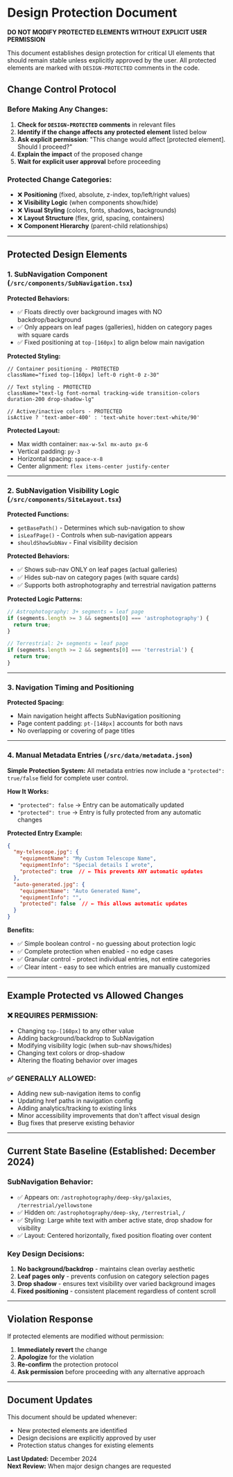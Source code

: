 # Design Protection Document

**DO NOT MODIFY PROTECTED ELEMENTS WITHOUT EXPLICIT USER PERMISSION**

This document establishes design protection for critical UI elements that should remain stable unless explicitly approved by the user. All protected elements are marked with `DESIGN-PROTECTED` comments in the code.

## Change Control Protocol

### Before Making Any Changes:
1. **Check for `DESIGN-PROTECTED` comments** in relevant files
2. **Identify if the change affects any protected element** listed below
3. **Ask explicit permission**: "This change would affect [protected element]. Should I proceed?"
4. **Explain the impact** of the proposed change
5. **Wait for explicit user approval** before proceeding

### Protected Change Categories:
- ❌ **Positioning** (fixed, absolute, z-index, top/left/right values)
- ❌ **Visibility Logic** (when components show/hide)
- ❌ **Visual Styling** (colors, fonts, shadows, backgrounds)
- ❌ **Layout Structure** (flex, grid, spacing, containers)
- ❌ **Component Hierarchy** (parent-child relationships)

---

## Protected Design Elements

### 1. SubNavigation Component (`/src/components/SubNavigation.tsx`)

**Protected Behaviors:**
- ✅ Floats directly over background images with NO backdrop/background
- ✅ Only appears on leaf pages (galleries), hidden on category pages with square cards
- ✅ Fixed positioning at `top-[160px]` to align below main navigation

**Protected Styling:**
```tsx
// Container positioning - PROTECTED
className="fixed top-[160px] left-0 right-0 z-30"

// Text styling - PROTECTED  
className="text-lg font-normal tracking-wide transition-colors duration-200 drop-shadow-lg"

// Active/inactive colors - PROTECTED
isActive ? 'text-amber-400' : 'text-white hover:text-white/90'
```

**Protected Layout:**
- Max width container: `max-w-5xl mx-auto px-6`
- Vertical padding: `py-3`
- Horizontal spacing: `space-x-8`
- Center alignment: `flex items-center justify-center`

---

### 2. SubNavigation Visibility Logic (`/src/components/SiteLayout.tsx`)

**Protected Functions:**
- `getBasePath()` - Determines which sub-navigation to show
- `isLeafPage()` - Controls when sub-navigation appears
- `shouldShowSubNav` - Final visibility decision

**Protected Behaviors:**
- ✅ Shows sub-nav ONLY on leaf pages (actual galleries)
- ✅ Hides sub-nav on category pages (with square cards)
- ✅ Supports both astrophotography and terrestrial navigation patterns

**Protected Logic Patterns:**
```typescript
// Astrophotography: 3+ segments = leaf page
if (segments.length >= 3 && segments[0] === 'astrophotography') {
  return true;
}

// Terrestrial: 2+ segments = leaf page  
if (segments.length >= 2 && segments[0] === 'terrestrial') {
  return true;
}
```

---

### 3. Navigation Timing and Positioning

**Protected Spacing:**
- Main navigation height affects SubNavigation positioning
- Page content padding: `pt-[148px]` accounts for both navs
- No overlapping or covering of page titles

---

### 4. Manual Metadata Entries (`/src/data/metadata.json`)

**Simple Protection System:**
All metadata entries now include a `"protected": true/false` field for complete user control.

**How It Works:**
- `"protected": false` → Entry can be automatically updated
- `"protected": true` → Entry is fully protected from any automatic changes

**Protected Entry Example:**
```json
{
  "my-telescope.jpg": {
    "equipmentName": "My Custom Telescope Name", 
    "equipmentInfo": "Special details I wrote",
    "protected": true  // ← This prevents ANY automatic updates
  },
  "auto-generated.jpg": {
    "equipmentName": "Auto Generated Name",
    "equipmentInfo": "",
    "protected": false  // ← This allows automatic updates
  }
}
```

**Benefits:**
- ✅ Simple boolean control - no guessing about protection logic
- ✅ Complete protection when enabled - no edge cases
- ✅ Granular control - protect individual entries, not entire categories
- ✅ Clear intent - easy to see which entries are manually customized

---

## Example Protected vs Allowed Changes

### ❌ **REQUIRES PERMISSION:**
- Changing `top-[160px]` to any other value
- Adding background/backdrop to SubNavigation
- Modifying visibility logic (when sub-nav shows/hides)
- Changing text colors or drop-shadow
- Altering the floating behavior over images

### ✅ **GENERALLY ALLOWED:**
- Adding new sub-navigation items to config
- Updating href paths in navigation config
- Adding analytics/tracking to existing links
- Minor accessibility improvements that don't affect visual design
- Bug fixes that preserve existing behavior

---

## Current State Baseline (Established: December 2024)

### SubNavigation Behavior:
- ✅ Appears on: `/astrophotography/deep-sky/galaxies`, `/terrestrial/yellowstone`
- ✅ Hidden on: `/astrophotography/deep-sky`, `/terrestrial`, `/`
- ✅ Styling: Large white text with amber active state, drop shadow for visibility
- ✅ Layout: Centered horizontally, fixed position floating over content

### Key Design Decisions:
1. **No background/backdrop** - maintains clean overlay aesthetic
2. **Leaf pages only** - prevents confusion on category selection pages  
3. **Drop shadow** - ensures text visibility over varied background images
4. **Fixed positioning** - consistent placement regardless of content scroll

---

## Violation Response

If protected elements are modified without permission:
1. **Immediately revert** the change
2. **Apologize** for the violation
3. **Re-confirm** the protection protocol
4. **Ask permission** before proceeding with any alternative approach

---

## Document Updates

This document should be updated whenever:
- New protected elements are identified
- Design decisions are explicitly approved by user
- Protection status changes for existing elements

**Last Updated:** December 2024  
**Next Review:** When major design changes are requested

